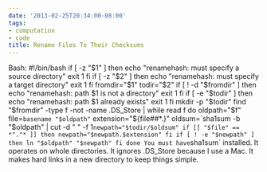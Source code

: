 ```yaml
---
date: '2013-02-25T20:34:00-08:00'
tags:
- computation
- code
title: Rename Files To Their Checksums
---
```


Bash: #!/bin/bash if [ -z "$1" ] then echo "renamehash: must specify a source directory" exit 1 fi if [ -z "$2" ] then echo "renamehash: must specify a target directory" exit 1 fi fromdir="$1" todir="$2" if [ ! -d "$fromdir" ] then echo "renamehash: path $1 is not a directory" exit 1 fi if [ -e "$todir" ] then echo "renamehash: path $1 already exists" exit 1 fi mkdir -p "$todir" find "$fromdir" -type f -not -name .DS_Store | while read f do oldpath="$f" file=`basename "$oldpath"` extension="${file##*.}" oldsum=`sha1sum -b "$oldpath" | cut -d " " -f 1` newpath="$todir/$oldsum" if [[ "$file" == *"."* ]] then newpath="$newpath.$extension" fi if [ ! -e "$newpath" ] then ln "$oldpath" "$newpath" fi done You must have `sha1sum` installed. It operates on whole directories. It ignores .DS_Store because I use a Mac. It makes hard links in a new directory to keep things simple.
